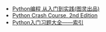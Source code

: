 
- [Python编程 从入门到实践(图灵出品)](https://item.jd.com/11993134.html)
- [Python Crash Course, 2nd Edition](https://nostarch.com/pythoncrashcourse2e)
- [Python入门习题大全——索引](https://blog.csdn.net/qq_43479432/article/details/105015033)

